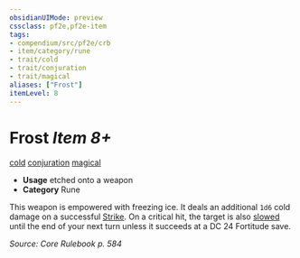 ```yaml
---
obsidianUIMode: preview
cssclass: pf2e,pf2e-item
tags:
- compendium/src/pf2e/crb
- item/category/rune
- trait/cold
- trait/conjuration
- trait/magical
aliases: ["Frost"]
itemLevel: 8
---
```

# Frost *Item 8+*  
[cold](../../../rules/traits/cold.md)  [conjuration](../../../rules/traits/conjuration.md)  [magical](../../../rules/traits/magical.md)  

- **Usage** etched onto a weapon
- **Category** Rune

This weapon is empowered with freezing ice. It deals an additional `1d6` cold damage on a successful [Strike](../../../rules/actions/strike.md). On a critical hit, the target is also [slowed](../../../rules/conditions.md#Slowed) until the end of your next turn unless it succeeds at a DC 24 Fortitude save.

*Source: Core Rulebook p. 584*